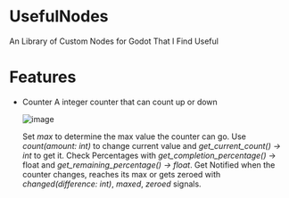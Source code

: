 # UsefulNodes
An Library of Custom Nodes for Godot That I Find Useful

# Features

- Counter
  A integer counter that can count up or down

  ![image](https://github.com/Cubidev3/UsefulNodes/assets/100206395/3aec7721-34ae-4dac-a964-8751395bad1a)

  Set *max* to determine the max value the counter can go.
  Use *count(amount: int)* to change current value and *get_current_count() -> int* to get it.
  Check Percentages with *get_completion_percentage()* -> float and *get_remaining_percentage() -> float*.
  Get Notified when the counter changes, reaches its max or gets zeroed with *changed(difference: int)*, *maxed*, *zeroed* signals.
  
